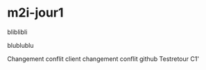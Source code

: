 # m2i-jour1

bliblibli

blublublu


Changement conflit client
changement conflit github
Testretour C1'

